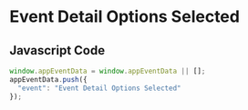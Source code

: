 # Event Detail Options Selected

### 

## Javascript Code
```js
window.appEventData = window.appEventData || [];
appEventData.push({
  "event": "Event Detail Options Selected"
});
```








